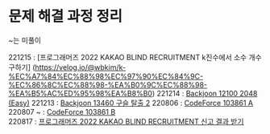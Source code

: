 
# 문제 해결 과정 정리

~는 미풀이

221215 : [프로그래머즈 2022 KAKAO BLIND RECRUITMENT k진수에서 소수 개수 구하기] (https://velog.io/@wbkim/k-%EC%A7%84%EC%88%98%EC%97%90%EC%84%9C-%EC%86%8C%EC%88%98-%EA%B0%9C%EC%88%98-%EA%B5%AC%ED%95%98%EA%B8%B0)
221214 : [Backjoon 12100 2048 (Easy)](https://velog.io/@wbkim/2048-Easy)
221213 : [Backjoon 13460 구슬 탈출 2](https://velog.io/@wbkim/%EA%B5%AC%EC%8A%AC-%ED%83%88%EC%B6%9C-2)
220806 : [CodeForce 103861 A](https://github.com/pokem1402/clearAlgorithm/blob/main/Codeforces/103861/A_DFS_ORDER.ipynb) <br>
220807 ~ : [CodeForce 103861 B](https://github.com/pokem1402/clearAlgorithm/blob/main/Codeforces/103861/B_Beautiful_String.ipynb) <br>
220817 : [프로그래머즈 2022 KAKAO BLIND RECRUITMENT 신고 결과 받기](https://github.com/pokem1402/clearAlgorithm/blob/main/Programmers/2022_KAKAO_BLINE_RECRUITMENT/92334/92334.ipynb) <br>
